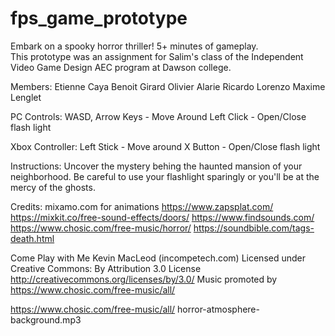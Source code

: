 # fps_game_prototype

Embark on a spooky horror thriller! 5+ minutes of gameplay.  
This prototype was an assignment for Salim's class of the Independent Video Game Design AEC program at Dawson college.

Members:
Etienne Caya
Benoit Girard
Olivier Alarie 
Ricardo Lorenzo
Maxime Lenglet

PC Controls: 
WASD, Arrow Keys - Move Around
Left Click - Open/Close flash light

Xbox Controller:
Left Stick - Move around
X Button - Open/Close flash light

Instructions: 
Uncover the mystery behing the haunted mansion of your neighborhood. Be careful to use your flashlight sparingly or you'll be at the mercy of the ghosts.

Credits:
mixamo.com for animations
https://www.zapsplat.com/
https://mixkit.co/free-sound-effects/doors/
https://www.findsounds.com/
https://www.chosic.com/free-music/horror/
https://soundbible.com/tags-death.html

Come Play with Me Kevin MacLeod (incompetech.com)
Licensed under Creative Commons: By Attribution 3.0 License
http://creativecommons.org/licenses/by/3.0/
Music promoted by https://www.chosic.com/free-music/all/ 

https://www.chosic.com/free-music/all/ 
horror-atmosphere-background.mp3
